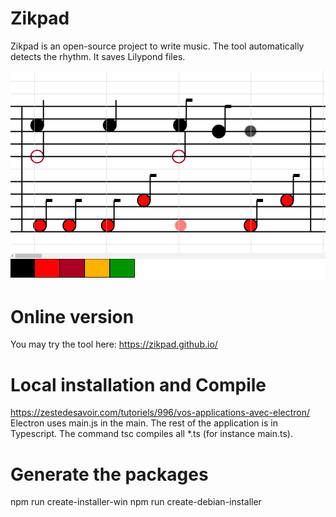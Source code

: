 # Zikpad

Zikpad is an open-source project to write music. The tool automatically detects the rhythm. It saves Lilypond files. 


![Screenshot](./screenshot.png)





# Online version

You may try the tool here: https://zikpad.github.io/

# Local installation and Compile

https://zestedesavoir.com/tutoriels/996/vos-applications-avec-electron/
Electron uses main.js in the main. The rest of the application is in Typescript.
The command tsc compiles all *.ts (for instance main.ts).



# Generate the packages
 npm run create-installer-win
 npm run create-debian-installer
